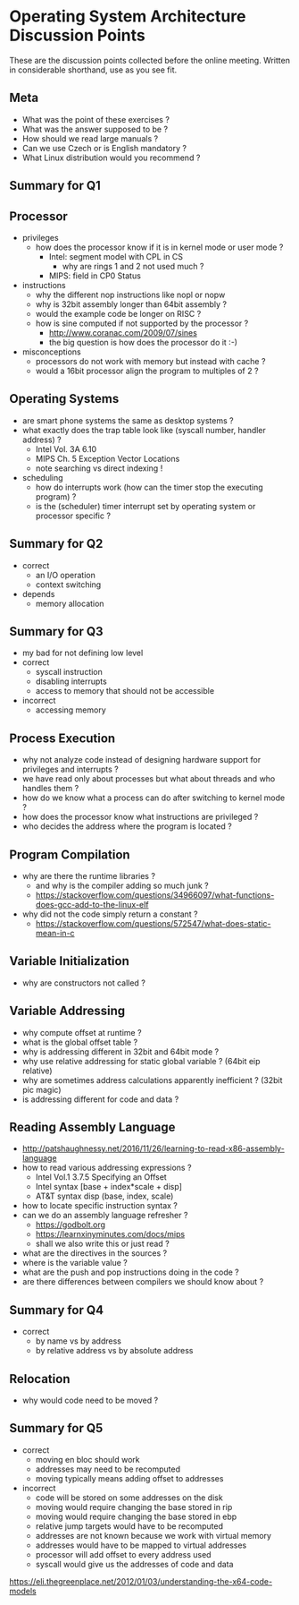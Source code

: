 # Operating System Architecture Discussion Points

These are the discussion points collected before the online meeting.
Written in considerable shorthand, use as you see fit.

## Meta

- What was the point of these exercises ?
- What was the answer supposed to be ?
- How should we read large manuals ?
- Can we use Czech or is English mandatory ?
- What Linux distribution would you recommend ?

## Summary for Q1

## Processor

- privileges
    - how does the processor know if it is in kernel mode or user mode ?
        - Intel: segment model with CPL in CS
            - why are rings 1 and 2 not used much ?
        - MIPS: field in CP0 Status
- instructions
    - why the different nop instructions like nopl or nopw
    - why is 32bit assembly longer than 64bit assembly ?
    - would the example code be longer on RISC ?
    - how is sine computed if not supported by the processor ?
        - http://www.coranac.com/2009/07/sines
        - the big question is how does the processor do it :-)
- misconceptions
    - processors do not work with memory but instead with cache ?
    - would a 16bit processor align the program to multiples of 2 ?

## Operating Systems

- are smart phone systems the same as desktop systems ?
- what exactly does the trap table look like (syscall number, handler address) ?
    - Intel Vol. 3A 6.10
    - MIPS Ch. 5 Exception Vector Locations
    - note searching vs direct indexing !
- scheduling
    - how do interrupts work (how can the timer stop the executing program) ?
    - is the (scheduler) timer interrupt set by operating system or processor specific ?

## Summary for Q2

- correct
    - an I/O operation
    - context switching
- depends
    - memory allocation

## Summary for Q3

- my bad for not defining low level
- correct
    - syscall instruction
    - disabling interrupts
    - access to memory that should not be accessible
- incorrect
    - accessing memory

## Process Execution

- why not analyze code instead of designing hardware support for privileges and interrupts ?
- we have read only about processes but what about threads and who handles them ?
- how do we know what a process can do after switching to kernel mode ?
- how does the processor know what instructions are privileged ?
- who decides the address where the program is located ?

## Program Compilation

- why are there the runtime libraries ?
    - and why is the compiler adding so much junk ?
    - https://stackoverflow.com/questions/34966097/what-functions-does-gcc-add-to-the-linux-elf
- why did not the code simply return a constant ?
    - https://stackoverflow.com/questions/572547/what-does-static-mean-in-c

## Variable Initialization

- why are constructors not called ?

## Variable Addressing

- why compute offset at runtime ?
- what is the global offset table ?
- why is addressing different in 32bit and 64bit mode ?
- why use relative addressing for static global variable ? (64bit eip relative)
- why are sometimes address calculations apparently inefficient ? (32bit pic magic)
- is addressing different for code and data ?

## Reading Assembly Language

- http://patshaughnessy.net/2016/11/26/learning-to-read-x86-assembly-language
- how to read various addressing expressions ?
    - Intel Vol.1 3.7.5 Specifying an Offset
    - Intel syntax [base + index*scale + disp]
    - AT&T syntax disp (base, index, scale)
- how to locate specific instruction syntax ?
- can we do an assembly language refresher ?
    - https://godbolt.org
    - https://learnxinyminutes.com/docs/mips
    - shall we also write this or just read ?
- what are the directives in the sources ?
- where is the variable value ?
- what are the push and pop instructions doing in the code ?
- are there differences between compilers we should know about ?

## Summary for Q4

- correct
    - by name vs by address
    - by relative address vs by absolute address

## Relocation

- why would code need to be moved ?

## Summary for Q5

- correct
    - moving en bloc should work
    - addresses may need to be recomputed
    - moving typically means adding offset to addresses
- incorrect
    - code will be stored on some addresses on the disk
    - moving would require changing the base stored in rip
    - moving would require changing the base stored in ebp
    - relative jump targets would have to be recomputed
    - addresses are not known because we work with virtual memory
    - addresses would have to be mapped to virtual addresses
    - processor will add offset to every address used
    - syscall would give us the addresses of code and data

https://eli.thegreenplace.net/2012/01/03/understanding-the-x64-code-models
